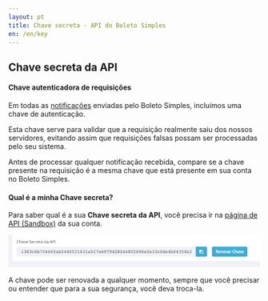```yaml
---
layout: pt
title: Chave secreta - API do Boleto Simples
en: /en/key
---
```


## Chave secreta da API

#### Chave autenticadora de requisições

Em todas as [notificações](/notifications) enviadas pelo Boleto Simples, 
incluímos uma chave de autenticação.

Esta chave serve para validar que a requisição realmente saiu dos nossos servidores,
evitando assim que requisições falsas possam ser processadas pelo seu sistema.

Antes de processar qualquer notificação recebida,
compare se a chave presente na requisição é a mesma chave que está presente em sua conta no Boleto Simples.

#### Qual é a minha Chave secreta?

Para saber qual é a sua **Chave secreta da API**, 
você precisa ir na [página de API (Sandbox)](https://sandbox.boletosimples.com.br/conta/api) da sua conta.

![](/img/api-token-key.png)

A chave pode ser renovada a qualquer momento, 
sempre que você precisar ou entender que para a sua segurança, 
você deva troca-la.